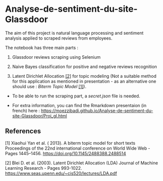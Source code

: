 # Analyse-de-sentiment-du-site-Glassdoor
 
 The aim of this project is natural language processing and sentiment analysis applied to scraped reviews from employees. 

The notebook has three main parts : 

1) Glassdoor reviews scraping using Selenium

2) Naive Bayes classification for positive and negative reviews recognition

3) Latent Dirichlet Allocation [[2]](#2) for topic modeling (Not a suitable method for this application as mentioned in presentation - as an alternative one should use : *Biterm Topic Model* [[1]](#1)).

- To be able to run the scraping part, a *secret.json* file is needed.

- For extra information, you can find the Rmarkdown presentaion (in french) here : https://moezzibadi.github.io/Analyse-de-sentiment-du-site-Glassdoor/Proj_gl.html

## References
<a id="1">[1]</a> 
Xiaohui Yan et al. ( 2013). 
A biterm topic model for short texts
Proceedings of the 22nd international conference on World Wide Web - Pages 1445–1456.
https://doi.org/10.1145/2488388.2488514

<a id="2">[2]</a> 
Blei D. et al. (2003).
Latent Dirichlet Allocation (LDA)
Journal of Machine Learning Research - Pages 993-1022.
https://www.seas.upenn.edu/~cis520/lectures/LDA.pdf
